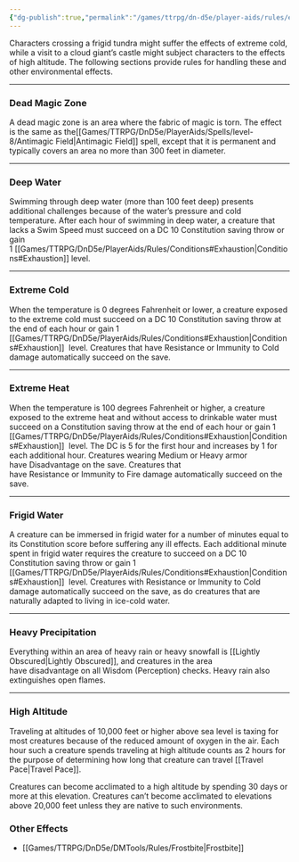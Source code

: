 ```yaml
---
{"dg-publish":true,"permalink":"/games/ttrpg/dn-d5e/player-aids/rules/environmental-effects/","tags":["ttrpg/dnd/5e","Rules"],"noteIcon":""}
---
```



Characters crossing a frigid tundra might suffer the effects of extreme cold, while a visit to a cloud giant’s castle might subject characters to the effects of high altitude. The following sections provide rules for handling these and other environmental effects.

---

### Dead Magic Zone

A dead magic zone is an area where the fabric of magic is torn. The effect is the same as the[[Games/TTRPG/DnD5e/PlayerAids/Spells/level-8/Antimagic Field\|Antimagic Field]] spell, except that it is permanent and typically covers an area no more than 300 feet in diameter.

---

### Deep Water

Swimming through deep water (more than 100 feet deep) presents additional challenges because of the water’s pressure and cold temperature. After each hour of swimming in deep water, a creature that lacks a Swim Speed must succeed on a DC 10 Constitution saving throw or gain 1 [[Games/TTRPG/DnD5e/PlayerAids/Rules/Conditions#Exhaustion\|Conditions#Exhaustion]] level.

---

### Extreme Cold

When the temperature is 0 degrees Fahrenheit or lower, a creature exposed to the extreme cold must succeed on a DC 10 Constitution saving throw at the end of each hour or gain 1 [[Games/TTRPG/DnD5e/PlayerAids/Rules/Conditions#Exhaustion\|Conditions#Exhaustion]]  level. Creatures that have Resistance or Immunity to Cold damage automatically succeed on the save.

---

### Extreme Heat

When the temperature is 100 degrees Fahrenheit or higher, a creature exposed to the extreme heat and without access to drinkable water must succeed on a Constitution saving throw at the end of each hour or gain 1 [[Games/TTRPG/DnD5e/PlayerAids/Rules/Conditions#Exhaustion\|Conditions#Exhaustion]]  level. The DC is 5 for the first hour and increases by 1 for each additional hour. Creatures wearing Medium or Heavy armor have Disadvantage on the save. Creatures that have Resistance or Immunity to Fire damage automatically succeed on the save.

---

### Frigid Water

A creature can be immersed in frigid water for a number of minutes equal to its Constitution score before suffering any ill effects. Each additional minute spent in frigid water requires the creature to succeed on a DC 10 Constitution saving throw or gain 1 [[Games/TTRPG/DnD5e/PlayerAids/Rules/Conditions#Exhaustion\|Conditions#Exhaustion]]  level. Creatures with Resistance or Immunity to Cold damage automatically succeed on the save, as do creatures that are naturally adapted to living in ice-cold water.

---

### Heavy Precipitation

Everything within an area of heavy rain or heavy snowfall is [[Lightly Obscured\|Lightly Obscured]], and creatures in the area have disadvantage on all Wisdom (Perception) checks. Heavy rain also extinguishes open flames.

---

### High Altitude

Traveling at altitudes of 10,000 feet or higher above sea level is taxing for most creatures because of the reduced amount of oxygen in the air. Each hour such a creature spends traveling at high altitude counts as 2 hours for the purpose of determining how long that creature can travel [[Travel Pace\|Travel Pace]].

Creatures can become acclimated to a high altitude by spending 30 days or more at this elevation. Creatures can’t become acclimated to elevations above 20,000 feet unless they are native to such environments.

### Other Effects
- [[Games/TTRPG/DnD5e/DMTools/Rules/Frostbite\|Frostbite]]